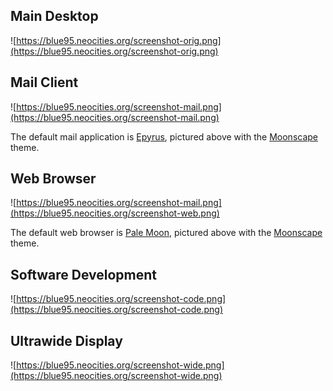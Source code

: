 ## Main Desktop

![https://blue95.neocities.org/screenshot-orig.png](https://blue95.neocities.org/screenshot-orig.png)

## Mail Client

![https://blue95.neocities.org/screenshot-mail.png](https://blue95.neocities.org/screenshot-mail.png)

The default mail application is [Epyrus](http://www.epyrus.org), pictured above with the [Moonscape](https://addons.epyrus.org/addon/moonscape/) theme.

## Web Browser

![https://blue95.neocities.org/screenshot-mail.png](https://blue95.neocities.org/screenshot-web.png)

The default web browser is [Pale Moon](https://linux.palemoon.org), pictured above with the [Moonscape](https://addons.palemoon.org/addon/moonscape/) theme.

## Software Development

![https://blue95.neocities.org/screenshot-code.png](https://blue95.neocities.org/screenshot-code.png)


## Ultrawide Display

![https://blue95.neocities.org/screenshot-wide.png](https://blue95.neocities.org/screenshot-wide.png)
